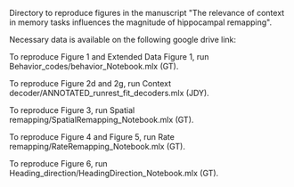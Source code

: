 Directory to reproduce figures in the manuscript "The relevance of context in memory tasks influences the magnitude of hippocampal remapping".

Necessary data is available on the following google drive link:

To reproduce Figure 1 and Extended Data Figure 1, run Behavior_codes/behavior_Notebook.mlx (GT).

To reproduce Figure 2d and 2g, run Context decoder/ANNOTATED_runrest_fit_decoders.mlx (JDY).

To reproduce Figure 3, run Spatial remapping/SpatialRemapping_Notebook.mlx (GT).

To reproduce Figure 4 and Figure 5, run Rate remapping/RateRemapping_Notebook.mlx (GT).

To reproduce Figure 6, run Heading_direction/HeadingDirection_Notebook.mlx (GT).
